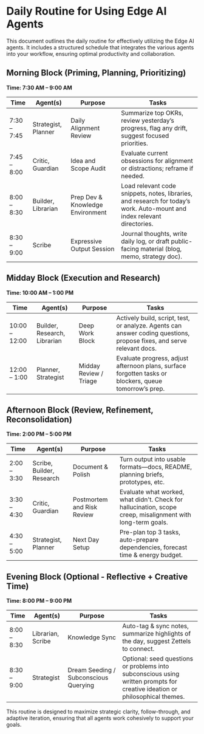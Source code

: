 # Daily Routine for Using Edge AI Agents

This document outlines the daily routine for effectively utilizing the Edge AI agents. It includes a structured schedule that integrates the various agents into your workflow, ensuring optimal productivity and collaboration.

## Morning Block (Priming, Planning, Prioritizing)
**Time: 7:30 AM – 9:00 AM**

| Time         | Agent(s)                     | Purpose                     | Tasks                                                                 |
|--------------|------------------------------|-----------------------------|-----------------------------------------------------------------------|
| 7:30 – 7:45  | Strategist, Planner          | Daily Alignment Review      | Summarize top OKRs, review yesterday’s progress, flag any drift, suggest focused priorities. |
| 7:45 – 8:00  | Critic, Guardian             | Idea and Scope Audit        | Evaluate current obsessions for alignment or distractions; reframe if needed. |
| 8:00 – 8:30  | Builder, Librarian           | Prep Dev & Knowledge Environment | Load relevant code snippets, notes, libraries, and research for today’s work. Auto-mount and index relevant directories. |
| 8:30 – 9:00  | Scribe                       | Expressive Output Session    | Journal thoughts, write daily log, or draft public-facing material (blog, memo, strategy doc). |

## Midday Block (Execution and Research)
**Time: 10:00 AM – 1:00 PM**

| Time         | Agent(s)                     | Purpose                     | Tasks                                                                 |
|--------------|------------------------------|-----------------------------|-----------------------------------------------------------------------|
| 10:00 – 12:00| Builder, Research, Librarian  | Deep Work Block             | Actively build, script, test, or analyze. Agents can answer coding questions, propose fixes, and serve relevant docs. |
| 12:00 – 1:00 | Planner, Strategist          | Midday Review / Triage      | Evaluate progress, adjust afternoon plans, surface forgotten tasks or blockers, queue tomorrow’s prep. |

## Afternoon Block (Review, Refinement, Reconsolidation)
**Time: 2:00 PM – 5:00 PM**

| Time         | Agent(s)                     | Purpose                     | Tasks                                                                 |
|--------------|------------------------------|-----------------------------|-----------------------------------------------------------------------|
| 2:00 – 3:30  | Scribe, Builder, Research     | Document & Polish           | Turn output into usable formats—docs, README, planning briefs, prototypes, etc. |
| 3:30 – 4:30  | Critic, Guardian             | Postmortem and Risk Review  | Evaluate what worked, what didn't. Check for hallucination, scope creep, misalignment with long-term goals. |
| 4:30 – 5:00  | Strategist, Planner          | Next Day Setup              | Pre-plan top 3 tasks, auto-prepare dependencies, forecast time & energy budget. |

## Evening Block (Optional - Reflective + Creative Time)
**Time: 8:00 PM – 9:00 PM**

| Time         | Agent(s)                     | Purpose                     | Tasks                                                                 |
|--------------|------------------------------|-----------------------------|-----------------------------------------------------------------------|
| 8:00 – 8:30  | Librarian, Scribe            | Knowledge Sync              | Auto-tag & sync notes, summarize highlights of the day, suggest Zettels to connect. |
| 8:30 – 9:00  | Strategist                   | Dream Seeding / Subconscious Querying | Optional: seed questions or problems into subconscious using written prompts for creative ideation or philosophical themes. |

This routine is designed to maximize strategic clarity, follow-through, and adaptive iteration, ensuring that all agents work cohesively to support your goals.